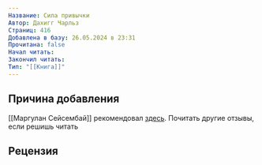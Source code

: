 ```yaml
---
Название: Сила привычки
Автор: Дахигг Чарльз
Страниц: 416
Добавлена в базу: 26.05.2024 в 23:31
Прочитана: false
Начал читать: 
Закончил читать: 
Тип: "[[Книга]]"
---
```

## Причина добавления

[[Маргулан Сейсембай]] рекомендовал [здесь](https://www.youtube.com/watch?v=IScaA-A3AwU). Почитать другие отзывы, если решишь читать

## Рецензия
